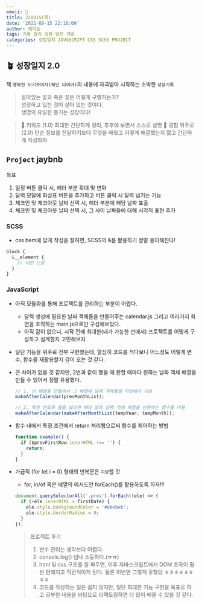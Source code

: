 ```yaml
---
emoji: 🌱
title: 220915(목)
date: '2022-09-15 22:10:00'
author: 제이든
tags: 기록 일지 성장 발전 개발
categories: 성장일지 JAVASCRIPT CSS SCSS PROJECT
---
```


## 🪴 성장일지 2.0

책 `행복한 이기주의자(웨인 다이어)`의 내용에 자극받아 시작하는 소박한 `성장기록`

> 살아있는 꽃과 죽은 꽃은 어떻게 구별하는가?<br/>
> 성장하고 있는 것이 살아 있는 것이다.<br/>
> 생명의 유일한 증거는 성장이다!

> 🌳 키워드 (1.0)
> 최대한 간단하게 정리, 추후에 보면서 스스로 설명
> 🍉 경험 위주로 (2.0)
> 단순 정보를 전달하기보다 무엇을 배웠고 어떻게 해결했는지 짧고 간단하게 작성하자

## `Project` jaybnb

목표

1. 일정 버튼 클릭 시, 헤더 부분 확대 및 변화
2. 달력 모달에 화살표 버튼을 추가하고 버튼 클릭 시 달력 넘기는 기능
3. 체크인 및 체크아웃 날짜 선택 시, 헤더 부분에 해당 날짜 표출
4. 체크인 및 체크아웃 날짜 선택 시, 그 사이 날짜들에 대해 시각적 표현 추가

### SCSS

- css bem에 맞게 작성을 잘하면, SCSS의 &를 활용하기 정말 용이해진다!

```scss
block {
  &__element {
    // 이런 느낌
  }
}
```

### JavaScript

- 아직 모듈화를 통해 프로젝트를 관리하는 부분이 어렵다.

  - 달력 생성에 필요한 날짜 객체들을 만들어주는 calendar.js 그리고 여러가지 화면을 조작하는 main.js으로만 구성해보았다.
  - 아직 감이 없으니, 시작 전에 최대한(내가 가능한 선에서) 프로젝트를 어떻게 구성하고 설계할지 고민해보자

- 일단 기능을 위주로 전부 구현했는데, 열심히 코드를 적다보니 어느정도 어떻게 변수, 함수를 재활용할지 감이 오는 것 같다.
- 큰 차이가 없을 것 같지만, 2번과 같이 했을 때 원할 때마다 원하는 날짜 객체 배열을 만들 수 있어서 정말 유용했다.

  ```js
  // 1. 빈 배열을 만들어서 그 배열에 날짜 객체들을 저장해서 이용
  makeAfterCalendar(prevMonthList);

  // 2. 특정 연도와 월을 넣으면 해당 달의 날짜 객체 배열을 반환하는 함수를 이용
  makeAfterCalendar(makeAfterMonthList(tempYear, tempMonth));
  ```

- 함수 내에서 특정 조건에서 return 처리함으로써 함수를 제어하는 방법

  ```js
  function example() {
    if ($prevFirstRow.innerHTML !== '') {
      return;
    }
  }
  ```

- 가급적 (for let i = 0) 형태의 반복문은 `지양`할 것

  - for, in/of 혹은 배열의 메서드인 forEach()를 활용하도록 하자!!!

  ```js
  document.querySelectorAll('.prev').forEach((ele) => {
    if (+ele.innerHTML > firstDate) {
      ele.style.backgroundColor = '#ebebeb';
      ele.style.borderRadius = 0;
    }
  });
  ```

  > 프로젝트 후기
  >
  > 1. 변수 관리는 생각보다 어렵다.
  > 2. console.log() 넘나 소듕하다.(ㅠㅠ)
  > 3. html 및 css 구조를 잘 짜두면, 이후 자바스크립트에서 DOM 조작이 훨씬 편해지고 직관적이게 된다.
  >    물론 이번엔 그렇게 못했당 ㅎㅎㅎㅎㅎㅎㅎㅎ
  > 4. 코드를 작성하는 일은 쉽지 않지만, 일단 최대한 기능 구현을 목표로 하고 공부한 내용을 바탕으로 리팩토링하면 더 많이 배울 수 있을 것 같다.

```toc

```
